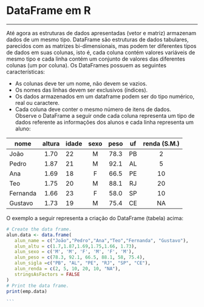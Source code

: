 # DataFrame em R
---
Até agora as estruturas de dados apresentadas (vetor e matriz) armazenam dados de um mesmo tipo. DataFrame são estruturas de dados tabulares, parecidos com as matrizes bi-dimensionais, mas podem ter diferentes tipos de dados em suas colunas, isto é, cada coluna contém valores variáveis de mesmo tipo e cada linha contém um conjunto de valores das diferentes colunas (um por coluna).
Os DataFrames possuem as seguintes características:
+ As colunas deve ter um nome, não devem se vazios.
+ Os nomes das linhas devem ser exclusivos (índices).
+ Os dados armazenados em um dataframe podem ser do tipo numérico, real ou caractere.
+ Cada coluna deve conter o mesmo número de itens de dados. <br>
Observe o DataFrame a seguir onde cada coluna representa um tipo de dados referente as informações dos alunos e cada linha representa um aluno:<br>
<table class="table table-condensed">
<thead>
<tr class="header">
<th align="center">nome</th>
<th align="center">altura</th>
<th>idade</th>
<th align="center">sexo</th>
<th align="center">peso</th>
<th align="center">uf</th>
<th align="center">renda (S.M.)</th>
</tr>
</thead>
<tbody>
<tr class="odd">
<td align="left">João</td>
<td align="center">1.70</td>
<td>22</td>
<td align="center">M</td>
<td align="center">78.3</td>
<td align="center">PB</td>
<td align="center">2</td>
</tr>
<tr class="even">
<td align="left">Pedro</td>
<td align="center">1.87</td>
<td>21</td>
<td align="center">M</td>
<td align="center">92.1</td>
<td align="center">AL</td>
<td align="center">5</td>
</tr>
<tr class="odd">
<td align="left">Ana</td>
<td align="center">1.69</td>
<td>18</td>
<td align="center">F</td>
<td align="center">66.5</td>
<td align="center">PE</td>
<td align="center">10</td>
</tr>
<tr class="even">
<td align="left">Teo</td>
<td align="center">1.75</td>
<td>20</td>
<td align="center">M</td>
<td align="center">88.1</td>
<td align="center">RJ</td>
<td align="center">20</td>
</tr>
<tr class="odd">
<td align="left">Fernanda</td>
<td align="center">1.66</td>
<td>23</td>
<td align="center">F</td>
<td align="center">58.0</td>
<td align="center">SP</td>
<td align="center">10</td>
</tr>
<tr class="even">
<td align="left">Gustavo</td>
<td align="center">1.73</td>
<td>19</td>
<td align="center">M</td>
<td align="center">75.4</td>
<td align="center">CE</td>
<td align="center">NA</td>
</tr>
</tbody>
</table>
O exemplo a seguir representa a criação do DataFrame (tabela) acima:<br>

```` R runnable
# Create the data frame.
alun.data <- data.frame( 
   alun_name = c("João","Pedro","Ana","Teo","Fernanda", "Gustavo"),
   alun_altu = c(1.7,1.87,1.69,1.75,1.66, 1.73), 
   alun_sexo = c('M', 'M', 'F', 'M', 'F', 'M'),
   alun_peso = c(78.3, 92.1, 66.5, 88.1, 58, 75.4),
   alun_sigla =c("PB", "AL", "PE", "RJ", "SP", "CE"),
   alun_renda = c(2, 5, 10, 20, 10, "NA"),
   stringsAsFactors = FALSE
)
# Print the data frame.			
print(emp.data) 

```
